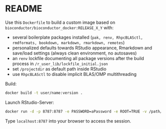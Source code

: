 # README

Use this `Dockerfile` to build a custom image based on `bioconductor/bioconductor_docker:RELEASE_X_Y` with:

- several boilerplate packages installed (`pak, renv, RhpcBLASctl, rmdformats, bookdown, markdown, rmarkdown, remotes`)
- personalized defaults towards RStudio appearance, Rmarkdown and save/load settings (always clean environment, no autosaves)
- an `renv` lockfile documenting all package versions after the build process in `/r_user_lib/lockfile_initial.json`
- set `/projectdir` as default path inside RStudio
- use `RhpcBLASctl` to disable implicit BLAS/OMP multithreading

Build:

```bash
docker build -t user/name:version .
```

Launch RStudio-Server: 

```bash
docker run -d -p 8787:8787 -e PASSWORD=aPassword -e ROOT=TRUE -v /path/to/data:/projectdir user/name:version
```

Type `localhost:8787` into your browser to access the session.
